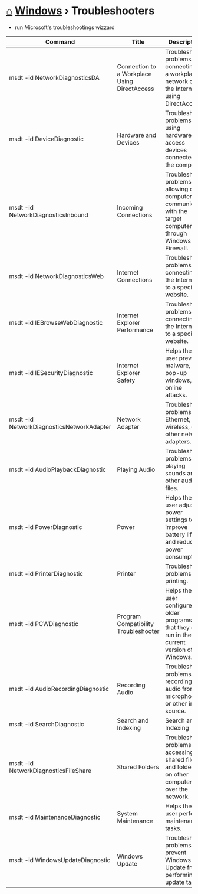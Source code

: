 # [⌂](../README.md) [Windows](../READE.md#windows) › Troubleshooters
- run Microsoft's troubleshootings wizzard

Command | Title | Description
--- | --- | ---
msdt -id NetworkDiagnosticsDA | Connection to a Workplace Using DirectAccess | Troubleshoots problems connecting to a workplace network over the Internet using DirectAccess.
msdt -id DeviceDiagnostic | Hardware and Devices | Troubleshoots problems using hardware and access devices connected to the computer.
msdt -id NetworkDiagnosticsInbound | Incoming Connections | Troubleshoots problems with allowing other computers to communicate with the target computer through Windows Firewall.
msdt -id NetworkDiagnosticsWeb | Internet Connections | Troubleshoots problems connecting to the Internet or to a specific website.
msdt -id IEBrowseWebDiagnostic | Internet Explorer Performance | Troubleshoots problems connecting to the Internet or to a specific website.
msdt -id IESecurityDiagnostic | Internet Explorer Safety | Helps the user prevent malware, pop-up windows, and online attacks.
msdt -id NetworkDiagnosticsNetworkAdapter | Network Adapter | Troubleshoots problems with Ethernet, wireless, or other network adapters.
msdt -id AudioPlaybackDiagnostic | Playing Audio | Troubleshoots problems playing sounds and other audio files.
msdt -id PowerDiagnostic | Power | Helps the user adjust power settings to improve battery life and reduce power consumption.
msdt -id PrinterDiagnostic | Printer | Troubleshoots problems printing.
msdt -id PCWDiagnostic | Program Compatibility Troubleshooter | Helps the user configure older programs so that they can run in the current version of Windows.
msdt -id AudioRecordingDiagnostic | Recording Audio | Troubleshoots problems recording audio from a microphone or other input source.
msdt -id SearchDiagnostic | Search and Indexing | Search and Indexing
msdt -id NetworkDiagnosticsFileShare | Shared Folders | Troubleshoots problems accessing shared files and folders on other computers over the network.
msdt -id MaintenanceDiagnostic | System Maintenance | Helps the user perform maintenance tasks.
msdt -id WindowsUpdateDiagnostic | Windows Update | Troubleshoots problems that prevent Windows Update from performing update tasks.